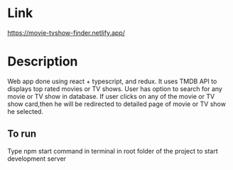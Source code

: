 # Link
https://movie-tvshow-finder.netlify.app/

# Description
Web app done using react + typescript, and redux. It uses TMDB API to displays top rated movies or TV shows. User has option to search for any movie or TV show in database. If user clicks on any of the movie or TV show card,then he will be redirected to detailed page of movie or TV show he selected.

## To run
Type npm start command in terminal in root folder of the project to start development server